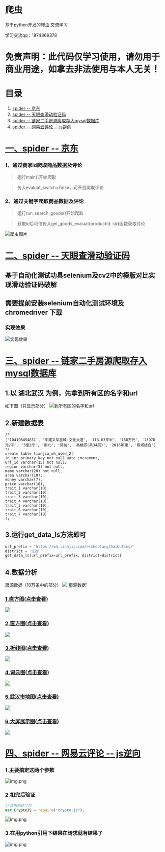# 爬虫
基于python开发的爬虫
交流学习 

学习交流qq：1874369378

# 免责声明：此代码仅学习使用，请勿用于商业用途，如拿去非法使用与本人无关！

# 目录

1. [spider -- 京东](https://github.com/ywygblz/spider/blob/main/README.md#%E4%B8%80spider----京东)
2. [spider -- 天眼查滑动验证码](https://github.com/ywygblz/spider/blob/main/README.md#%E4%BA%8Cspider----天眼查滑动验证码)
3. [spider -- 链家二手房源爬取存入mysql数据库](#%E4%B8%89spider----链家二手房源爬取存入mysql数据库)
4. [spider -- 网易云评论 -- js逆向](README.md:97)

# [一、spider -- 京东](https://github.com/ywygblz/spider/tree/main/1-%E4%BA%AC%E4%B8%9C)

### 1、通过商家id爬取商品数据及评论

> 运行main()开始爬取

> 传入evaluat_switch=False，可开启爬取评论

### 2、通过关键字爬取商品数据及评论

>  运行run_search_goods()开始爬取

> 获取id后可值传入get_goods_evaluat(productId: str)函数获取评论

![爬虫图片](https://github.com/ywygblz/spider/blob/main/1-%E4%BA%AC%E4%B8%9C/images/%E4%BA%AC%E4%B8%9C%E7%88%AC%E8%99%AB%E5%9B%BE%E4%BE%8B.png)

# [二、spider -- 天眼查滑动验证码](https://github.com/ywygblz/spider/tree/main/2-%E5%A4%A9%E7%9C%BC%E6%9F%A5%E6%BB%91%E5%8A%A8%E9%AA%8C%E8%AF%81%E7%A0%81)

## 基于自动化测试功具selenium及cv2中的模版对比实现滑动验证码破解

## 需要提前安装selenium自动化测试环境及chromedriver 下载

### 实现效果

![实现效果](https://github.com/ywygblz/spider/blob/main/2-%E5%A4%A9%E7%9C%BC%E6%9F%A5%E6%BB%91%E5%8A%A8%E9%AA%8C%E8%AF%81%E7%A0%81/%E6%BB%91%E5%8A%A8%E9%AA%8C%E8%AF%81%E7%A0%81%E7%A0%B4%E8%A7%A3_.gif)

# [三、spider -- 链家二手房源爬取存入mysql数据库](/3-%E9%93%BE%E5%AE%B6/)

## 1.以 湖北武汉 为例，先拿到所有区的名字和url

如下图（只显示部分）
![到所有区的名字和url](/3-%E9%93%BE%E5%AE%B6/%E6%AD%A6%E6%B1%89%E6%89%80%E6%9C%89%E5%8C%BA%E5%90%8D%E7%A7%B0%E5%92%8Curl.png)

## 2.新建数据表
```MySql
/*
['104108454851', '中建文华星城-文化大道', '113.03平米', '158万元', '13978元/平', '3室2厅', '南北', '简装', '高楼层(共34层)', '2016年建', '板塔结合']
*/
create table lianjia_wh_used_2(
id int primary key not null auto_increment,
url_id varchar(15) not null,
region varchar(5) not null,
name varchar(20) not null,
area varchar(10),
money varchar(7),
price varchar(10),
trait_1 varchar(10),
trait_2 varchar(10),
trait_3 varchar(10),
trait_4 varchar(10),
trait_5 varchar(10),
trait_6 varchar(10),
trait_7 varchar(10)
);
```


## 3.运行get_data_ls方法即可
```Python
url_prefix = 'https://wh.lianjia.com/ershoufang/baibuting/'
district = '江岸'
get_data_ls(url_prefix=url_prefix, district=district)
```

## 4.数据分析
房源数据（10万条中的部分）
!['房源数据'](/3-%E9%93%BE%E5%AE%B6/%E6%88%BF%E6%BA%90%E6%95%B0%E6%8D%AE.png)

### [1.直方图(点击查看)](https://ywygblz.github.io/spider/3-链家/数据图/1-直方图.html)<br>
[![](3-链家/数据图/1-直方图.png)](https://ywygblz.github.io/spider/3-链家/数据图/1-直方图.html)<br>
### [2.直方图(点击查看)](https://ywygblz.github.io/spider/3-链家/数据图/2-圆饼图.html)<br>
[![](3-链家/数据图/2-圆饼图.png)](https://ywygblz.github.io/spider/3-链家/数据图/2-圆饼图.html)<br>
### [3.折线图(点击查看)](https://ywygblz.github.io/spider/3-链家/数据图/3-折线图.html)<br>
[![](3-链家/数据图/3-折线图.png)](https://ywygblz.github.io/spider/3-链家/数据图/3-折线图.html)<br>
### [4.词云图(点击查看)](https://ywygblz.github.io/spider/3-链家/数据图/4-词云图.html)<br>
[![](3-链家/数据图/4-词云图.png)](https://ywygblz.github.io/spider/3-链家/数据图/4-词云图.html)<br>
### [5.武汉市地图(点击查看)](https://ywygblz.github.io/spider/3-链家/数据图/5-武汉市地图.html)<br>
[![](3-链家/数据图/5-武汉市地图.png)](https://ywygblz.github.io/spider/3-链家/数据图/5-武汉市地图.html)<br>
### [6.大屏展示图(点击查看)](https://ywygblz.github.io/spider/3-链家/数据图/6-大屏展示图.html)<br>
[![](3-链家/数据图/6-大屏展示图.png)](https://ywygblz.github.io/spider/3-链家/数据图/6-大屏展示图.html)<br>

# [四、spider -- 网易云评论 -- js逆向](4-网易云评论)
### 1.主要搞定这两个参数
![img.png](4-网易云评论/img.png)
### 2.扣完后验证
```javascript
//会用到这个包
var CryptoJS = require("crypto-js");
```
![img.png](4-网易云评论/js逆向结果.png)
### 3.在用python引用下结果在请求就有结果了
![img.png](4-网易云评论/请求结果.png)
